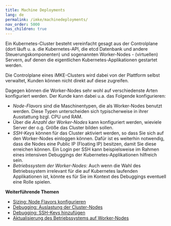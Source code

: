 ```yaml
---
title: Machine Deployments
lang: de
permalink: /imke/machinedeployments/
nav_order: 5000
has_children: true
---
```


Ein Kubernetes-Cluster besteht vereinfacht gesagt aus der Controlplane (dort läuft u. a. die Kubernetes-API, die etcd Datenbank und andere Steuerungskomponenten) und sogenannten Worker-Nodes - (virtuellen) Servern, auf denen die eigentlichen Kubernetes-Applikationen gestartet werden.

Die Controlplane eines iMKE-Clusters wird dabei von der Plattform selbst verwaltet, Kunden können nicht direkt auf diese zugreifen.

Dagegen können die Worker-Nodes sehr wohl auf verschiedenste Arten konfiguriert werden. Der Kunde kann dabei u.a. das Folgende konfigurieren:

* *Node-Flavors* sind die Maschinentypen, die als Worker-Nodes benutzt werden. Diese Typen unterscheiden sich typischerweise in ihrer Ausstattung bzgl. CPU und RAM.
* Über die *Anzahl der Worker-Nodes* kann konfiguriert werden, wieviele Server der o.g. Größe das Cluster bilden sollen.
* *SSH-Keys* können für das Cluster aktiviert werden, so dass Sie sich auf den Worker-Nodes einloggen können. Dafür ist es weiterhin notwendig, dass die Nodes eine Public IP (Floating IP) besitzen, damit Sie diese erreichen können. Ein Login per SSH kann beispielsweise im Rahmen eines intensiven Debuggings der Kubernetes-Applikationen hilfreich sein.
* *Betriebssystem der Worker-Nodes*: Auch wenn die Wahl des Betriebssystem irrelevant für die auf Kubernetes laufenden Applikationen ist, könnte es für Sie im Kontext des Debuggings eventuell eine Rolle spielen.

**Weiterführende Themen**
* [Sizing: Node Flavors konfigurieren](/imke/machinedeployments/nodeflavors/)
* [Debugging: Auslastung der Cluster-Nodes](/imke/machinedeployments/clusternodesusagerate/)
* [Debugging: SSH-Keys hinzufügen](/imke/machinedeployments/add_ssh_key/)
* [Aktualisierung des Betriebssystems auf Worker-Nodes](/imke/machinedeployments/upgradingnodeos/)
